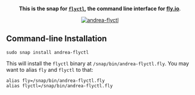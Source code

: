<p align="center">
  <b>This is the snap for <a href="https://github.com/superfly/flyctl"><code>flyctl</code></a>, the command line interface for <a href="https://fly.io">fly.io</a></b>.
</p>
<p align="center">
  <a href="https://snapcraft.io/andrea-flyctl" align="right">
    <img alt="andrea-flyctl" src="https://snapcraft.io/andrea-flyctl/badge.svg" />
  </a>
</p>

## Command-line Installation

    sudo snap install andrea-flyctl

This will install the `flyctl` binary at `/snap/bin/andrea-flyctl.fly`. You may want to alias `fly` and `flyctl` to that:

    alias fly=/snap/bin/andrea-flyctl.fly
    alias flyctl=/snap/bin/andrea-flyctl.fly
